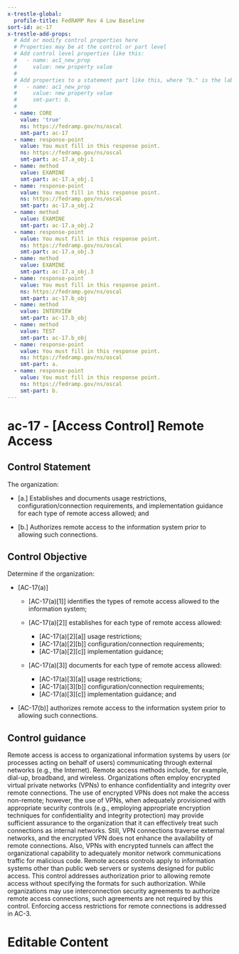 ```yaml
---
x-trestle-global:
  profile-title: FedRAMP Rev 4 Low Baseline
sort-id: ac-17
x-trestle-add-props:
  # Add or modify control properties here
  # Properties may be at the control or part level
  # Add control level properties like this:
  #   - name: ac1_new_prop
  #     value: new property value
  #
  # Add properties to a statement part like this, where "b." is the label of the target statement part
  #   - name: ac1_new_prop
  #     value: new property value
  #     smt-part: b.
  #
  - name: CORE
    value: 'true'
    ns: https://fedramp.gov/ns/oscal
    smt-part: ac-17
  - name: response-point
    value: You must fill in this response point.
    ns: https://fedramp.gov/ns/oscal
    smt-part: ac-17.a_obj.1
  - name: method
    value: EXAMINE
    smt-part: ac-17.a_obj.1
  - name: response-point
    value: You must fill in this response point.
    ns: https://fedramp.gov/ns/oscal
    smt-part: ac-17.a_obj.2
  - name: method
    value: EXAMINE
    smt-part: ac-17.a_obj.2
  - name: response-point
    value: You must fill in this response point.
    ns: https://fedramp.gov/ns/oscal
    smt-part: ac-17.a_obj.3
  - name: method
    value: EXAMINE
    smt-part: ac-17.a_obj.3
  - name: response-point
    value: You must fill in this response point.
    ns: https://fedramp.gov/ns/oscal
    smt-part: ac-17.b_obj
  - name: method
    value: INTERVIEW
    smt-part: ac-17.b_obj
  - name: method
    value: TEST
    smt-part: ac-17.b_obj
  - name: response-point
    value: You must fill in this response point.
    ns: https://fedramp.gov/ns/oscal
    smt-part: a.
  - name: response-point
    value: You must fill in this response point.
    ns: https://fedramp.gov/ns/oscal
    smt-part: b.
---
```


# ac-17 - \[Access Control\] Remote Access

## Control Statement

The organization:

- \[a.\] Establishes and documents usage restrictions, configuration/connection requirements, and implementation guidance for each type of remote access allowed; and

- \[b.\] Authorizes remote access to the information system prior to allowing such connections.

## Control Objective

Determine if the organization:

- \[AC-17(a)\]

  - \[AC-17(a)[1]\] identifies the types of remote access allowed to the information system;
  - \[AC-17(a)[2]\] establishes for each type of remote access allowed:

    - \[AC-17(a)[2][a]\] usage restrictions;
    - \[AC-17(a)[2][b]\] configuration/connection requirements;
    - \[AC-17(a)[2][c]\] implementation guidance;

  - \[AC-17(a)[3]\] documents for each type of remote access allowed:

    - \[AC-17(a)[3][a]\] usage restrictions;
    - \[AC-17(a)[3][b]\] configuration/connection requirements;
    - \[AC-17(a)[3][c]\] implementation guidance; and

- \[AC-17(b)\] authorizes remote access to the information system prior to allowing such connections.

## Control guidance

Remote access is access to organizational information systems by users (or processes acting on behalf of users) communicating through external networks (e.g., the Internet). Remote access methods include, for example, dial-up, broadband, and wireless. Organizations often employ encrypted virtual private networks (VPNs) to enhance confidentiality and integrity over remote connections. The use of encrypted VPNs does not make the access non-remote; however, the use of VPNs, when adequately provisioned with appropriate security controls (e.g., employing appropriate encryption techniques for confidentiality and integrity protection) may provide sufficient assurance to the organization that it can effectively treat such connections as internal networks. Still, VPN connections traverse external networks, and the encrypted VPN does not enhance the availability of remote connections. Also, VPNs with encrypted tunnels can affect the organizational capability to adequately monitor network communications traffic for malicious code. Remote access controls apply to information systems other than public web servers or systems designed for public access. This control addresses authorization prior to allowing remote access without specifying the formats for such authorization. While organizations may use interconnection security agreements to authorize remote access connections, such agreements are not required by this control. Enforcing access restrictions for remote connections is addressed in AC-3.

# Editable Content

<!-- Make additions and edits below -->
<!-- The above represents the contents of the control as received by the profile, prior to additions. -->
<!-- If the profile makes additions to the control, they will appear below. -->
<!-- The above markdown may not be edited but you may edit the content below, and/or introduce new additions to be made by the profile. -->
<!-- If there is a yaml header at the top, parameter values may be edited. Use --set-parameters to incorporate the changes during assembly. -->
<!-- The content here will then replace what is in the profile for this control, after running profile-assemble. -->
<!-- The added parts in the profile for this control are below.  You may edit them and/or add new ones. -->
<!-- Each addition must have a heading either of the form ## Control my_addition_name -->
<!-- or ## Part a. (where the a. refers to one of the control statement labels.) -->
<!-- "## Control" parts are new parts added after the statement part. -->
<!-- "## Part" parts are new parts added into the top-level statement part with that label. -->
<!-- Subparts may be added with nested hash levels of the form ### My Subpart Name -->
<!-- underneath the parent ## Control or ## Part being added -->
<!-- See https://ibm.github.io/compliance-trestle/tutorials/ssp_profile_catalog_authoring/ssp_profile_catalog_authoring for guidance. -->

